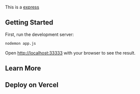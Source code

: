 This is a [express](https://expressjs.com/)

## Getting Started

First, run the development server:

```bash
nodemon app.js
```

Open [http://localhost:33333](http://localhost:33333) with your browser to see the result.

## Learn More

## Deploy on Vercel
